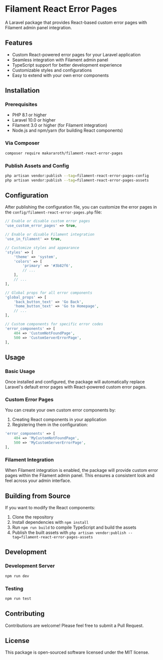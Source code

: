 # Filament React Error Pages

A Laravel package that provides React-based custom error pages with Filament admin panel integration.

## Features

- Custom React-powered error pages for your Laravel application
- Seamless integration with Filament admin panel
- TypeScript support for better development experience
- Customizable styles and configurations
- Easy to extend with your own error components

## Installation

### Prerequisites

- PHP 8.1 or higher
- Laravel 10.0 or higher
- Filament 3.0 or higher (for Filament integration)
- Node.js and npm/yarn (for building React components)

### Via Composer

```bash
composer require makararoth/filament-react-error-pages
```

### Publish Assets and Config

```bash
php artisan vendor:publish --tag=filament-react-error-pages-config
php artisan vendor:publish --tag=filament-react-error-pages-assets
```

## Configuration

After publishing the configuration file, you can customize the error pages in the `config/filament-react-error-pages.php` file:

```php
// Enable or disable custom error pages
'use_custom_error_pages' => true,

// Enable or disable Filament integration
'use_in_filament' => true,

// Customize styles and appearance
'styles' => [
    'theme' => 'system',
    'colors' => [
        'primary' => '#3b82f6',
        // ...
    ],
    // ...
],

// Global props for all error components
'global_props' => [
    'back_button_text' => 'Go Back',
    'home_button_text' => 'Go to Homepage',
    // ...
],

// Custom components for specific error codes
'error_components' => [
    404 => 'CustomNotFoundPage',
    500 => 'CustomServerErrorPage',
],
```

## Usage

### Basic Usage

Once installed and configured, the package will automatically replace Laravel's default error pages with React-powered custom error pages.

### Custom Error Pages

You can create your own custom error components by:

1. Creating React components in your application
2. Registering them in the configuration:

```php
'error_components' => [
    404 => 'MyCustomNotFoundPage',
    500 => 'MyCustomServerErrorPage',
],
```

### Filament Integration

When Filament integration is enabled, the package will provide custom error pages within the Filament admin panel. This ensures a consistent look and feel across your admin interface.

## Building from Source

If you want to modify the React components:

1. Clone the repository
2. Install dependencies with `npm install`
3. Run `npm run build` to compile TypeScript and build the assets
4. Publish the built assets with `php artisan vendor:publish --tag=filament-react-error-pages-assets`

## Development

### Development Server

```bash
npm run dev
```

### Testing

```bash
npm run test
```

## Contributing

Contributions are welcome! Please feel free to submit a Pull Request.

## License

This package is open-sourced software licensed under the MIT license.
